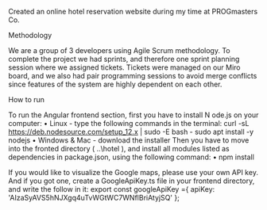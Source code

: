 Created an online hotel reservation website during my time at PROGmasters Co.

Methodology

We are a group of 3 developers using Agile Scrum methodology.
To complete the project we had sprints, and therefore one sprint planning session where we assigned tickets.
Tickets were managed on our Miro board, and we also had pair programming sessions to avoid merge conflicts since features of the system are highly dependent on each other.

How to run

To run the Angular frontend section, first you have to install N ode.js on your computer:
•	Linux - type the following commands in the terminal:
curl -sL https://deb.nodesource.com/setup_12.x | sudo -E bash -
sudo apt install -y nodejs
•	Windows & Mac - download the installer
Then you have to move  into the fronted directory ( ..\hotel ), and install all modules listed as dependencies in package.json, using the following command:
•	npm install


If you would like to visualize the Google maps, please use your own API key. And if you got one, create a GoogleApiKey.ts file in your frontend directory, and write the follow in it: 
export const googleApiKey ={
 	 apiKey: 'AIzaSyAVS5hNJXgq4uTvWGtWC7WNflBriAtyjSQ'
};

